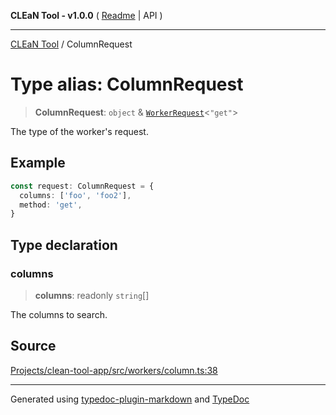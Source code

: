**CLEaN Tool - v1.0.0** ( [Readme](../README.md) \| API )

***

[CLEaN Tool](../exports.md) / ColumnRequest

# Type alias: ColumnRequest

> **ColumnRequest**: `object` & [`WorkerRequest`](WorkerRequest.md)\<`"get"`\>

The type of the worker's request.

## Example

```ts
const request: ColumnRequest = {
  columns: ['foo', 'foo2'],
  method: 'get',
}
```

## Type declaration

### columns

> **columns**: readonly `string`[]

The columns to search.

## Source

[Projects/clean-tool-app/src/workers/column.ts:38](https://github.com/yuckyh/clean-tool-app/)

***

Generated using [typedoc-plugin-markdown](https://www.npmjs.com/package/typedoc-plugin-markdown) and [TypeDoc](https://typedoc.org/)
